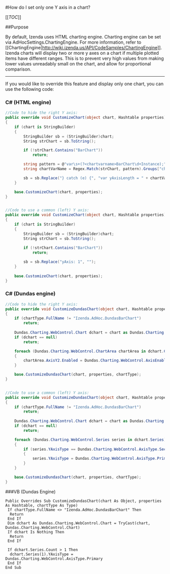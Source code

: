 #How do I set only one Y axis in a chart?

[[_TOC_]]

##Purpose

By default, Izenda uses HTML charting engine. Charting engine can be set via AdHocSettings.ChartingEngine. For more information, refer to [[ChartingEngine|http://wiki.izenda.us/API/CodeSamples/ChartingEngine]].
Izenda charts will display two or more y axes on a chart if multiple plotted items have different ranges. This is to prevent very high values from making lower values unreadably small on the chart, and allow for proportional comparison.

---


If you would like to override this feature and display only one chart, you can use the following code:
### C# (HTML engine)

```csharp
//Code to hide the right Y axis:
public override void CustomizeChart(object chart, Hashtable properties)
{
	if (chart is StringBuilder)
	{
		StringBuilder sb = (StringBuilder)chart;
		String strChart = sb.ToString();

		if (!strChart.Contains("BarChart"))
			return;

		string pattern = @"var\s+(?<chartvarname>BarChart\d+Instance);";
		string chartVarName = Regex.Match(strChart, pattern).Groups["chartvarname"].Value;

		sb = sb.Replace("} catch (e) {", "var yAxisLength = " + chartVarName + ".yAxis.length; if(yAxisLength > 1){ for(var i = 1; i < yAxisLength; ++i){" + chartVarName + ".options.yAxis[i].labels.enabled = false; " + chartVarName + ".options.yAxis[i].title.text = null; " + chartVarName + ".yAxis[i].update();}}} catch (e) {");
	}

	base.CustomizeChart(chart, properties);
}


//Сode to use a common (left) Y axis:
public override void CustomizeChart(object chart, Hashtable properties)
{
	if (chart is StringBuilder)
	{
		StringBuilder sb = (StringBuilder)chart;
		String strChart = sb.ToString();
		
		if (!strChart.Contains("BarChart"))
			return;

		sb = sb.Replace("yAxis: 1", "");
	}
		
	base.CustomizeChart(chart, properties);
}

```


### C# (Dundas engine)
```csharp
//Code to hide the right Y axis:
public override void CustomizeDundasChart(object chart, Hashtable properties, Type chartType)
{
	if (chartType.FullName != "Izenda.AdHoc.DundasBarChart")
		return;
	
	Dundas.Charting.WebControl.Chart dchart = chart as Dundas.Charting.WebControl.Chart;
	if (dchart == null)
		return;

	foreach (Dundas.Charting.WebControl.ChartArea chartArea in dchart.ChartAreas)
	{
		chartArea.AxisY2.Enabled = Dundas.Charting.WebControl.AxisEnabled.False;
	}

	base.CustomizeDundasChart(chart, properties, chartType);
}


//Сode to use a common (left) Y axis:
public override void CustomizeDundasChart(object chart, Hashtable properties, Type chartType)
{
	if (chartType.FullName != "Izenda.AdHoc.DundasBarChart")
		return;
		
	Dundas.Charting.WebControl.Chart dchart = chart as Dundas.Charting.WebControl.Chart;
	if (dchart == null)
		return;

	foreach (Dundas.Charting.WebControl.Series series in dchart.Series)
	{
		if (series.YAxisType == Dundas.Charting.WebControl.AxisType.Secondary)
		{
			series.YAxisType = Dundas.Charting.WebControl.AxisType.Primary;
		}
	}

	base.CustomizeDundasChart(chart, properties, chartType);
}

```



###VB (Dundas Engine)
```visualbasic
Public Overrides Sub CustomizeDundasChart(chart As Object, properties As Hashtable, chartType As Type)
 If chartType.FullName <> "Izenda.AdHoc.DundasBarChart" Then
  Return
 End If
 Dim dchart As Dundas.Charting.WebControl.Chart = TryCast(chart, Dundas.Charting.WebControl.Chart)
 If dchart Is Nothing Then
  Return
 End If

 If dchart.Series.Count > 1 Then
  dchart.Series(1).YAxisType = Dundas.Charting.WebControl.AxisType.Primary
 End If
End Sub
```